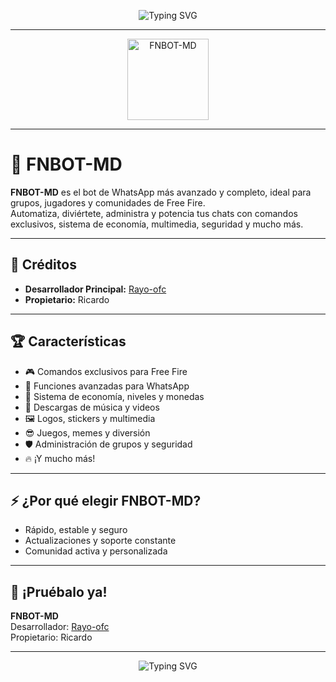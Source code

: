 <p align="center">
  <img src="https://readme-typing-svg.demolab.com?font=Fira+Code&pause=900&color=36BCF7&center=true&width=500&lines=FNBOT-MD+by+Rayo-ofc;El+mejor+Bot+de+Free+Fire+y+WhatsApp;¡Disfruta+la+experiencia+premium!;Créditos+a+Rayo-ofc+y+Ricardo" alt="Typing SVG" />
</p>

---
<p align="center">
  <img src="https://files.catbox.moe/i9m71s.jpg" alt="FNBOT-MD" 
width="130" height="130" alt="
avaricia"/></a>
</p>  

---


# 🚀 FNBOT-MD

**FNBOT-MD** es el bot de WhatsApp más avanzado y completo, ideal para grupos, jugadores y comunidades de Free Fire.  
Automatiza, diviértete, administra y potencia tus chats con comandos exclusivos, sistema de economía, multimedia, seguridad y mucho más.

---

## 👑 Créditos

- **Desarrollador Principal:** [Rayo-ofc](https://github.com/Rayo-ofc)  
- **Propietario:** Ricardo  

---

## 🏆 Características

- 🎮 Comandos exclusivos para Free Fire
- 📲 Funciones avanzadas para WhatsApp
- 💸 Sistema de economía, niveles y monedas
- 🎵 Descargas de música y videos
- 🖼️ Logos, stickers y multimedia
- 😎 Juegos, memes y diversión
- 🛡️ Administración de grupos y seguridad
- 🔥 ¡Y mucho más!

---

## ⚡ ¿Por qué elegir FNBOT-MD?

- Rápido, estable y seguro
- Actualizaciones y soporte constante
- Comunidad activa y personalizada

---

## 📱 ¡Pruébalo ya!

**FNBOT-MD**  
Desarrollador: [Rayo-ofc](https://github.com/Rayo-ofc)  
Propietario: Ricardo  

---

<p align="center">
  <img src="https://readme-typing-svg.demolab.com?font=Fira+Code&pause=700&color=F7A836&center=true&width=500&lines=¡Gracias+por+usar+FNBOT-MD!;Dale+estrella+si+te+gusta+el+bot+%F0%9F%92%AB" alt="Typing SVG" />
</p>